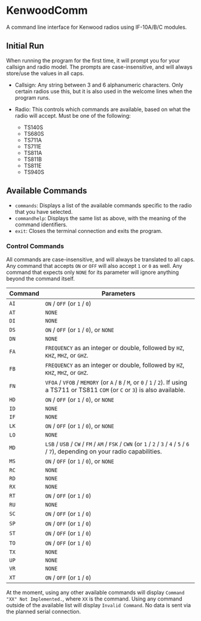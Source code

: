 # KenwoodComm

A command line interface for Kenwood radios using IF-10A/B/C modules.

## Initial Run

When running the program for the first time, it will prompt you for your callsign and radio model. The prompts are case-insensitive, and will always store/use the values in all caps.

- Callsign: Any string between 3 and 6 alphanumeric characters. Only certain radios use this, but it is also used in the welcome lines when the program runs.

- Radio: This controls which commands are available, based on what the radio will accept. Must be one of the following:
  - TS140S
  - TS680S
  - TS711A
  - TS711E
  - TS811A
  - TS811B
  - TS811E
  - TS940S

## Available Commands

- `commands`: Displays a list of the available commands specific to the radio that you have selected.
- `commandhelp`: Displays the same list as above, with the meaning of the command identifiers.
- `exit`: Closes the terminal connection and exits the program.

### Control Commands

All commands are case-insensitive, and will always be translated to all caps.
Any command that accepts `ON` or `OFF` will also accept `1` or `0` as well.
Any command that expects only `NONE` for its parameter will ignore anything beyond the command itself.

| Command | Parameters                                                                                                                              |
| ------- | --------------------------------------------------------------------------------------------------------------------------------------- |
| `AI`    | `ON` / `OFF` (or `1` / `0`)                                                                                                             |
| `AT`    | `NONE`                                                                                                                                  |
| `DI`    | `NONE`                                                                                                                                  |
| `DS`    | `ON` / `OFF` (or `1` / `0`), or `NONE`                                                                                                  |
| `DN`    | `NONE`                                                                                                                                  |
| `FA`    | `FREQUENCY` as an integer or double, followed by `HZ`, `KHZ`, `MHZ`, or `GHZ`.                                                          |
| `FB`    | `FREQUENCY` as an integer or double, followed by `HZ`, `KHZ`, `MHZ`, or `GHZ`.                                                          |
| `FN`    | `VFOA` / `VFOB` / `MEMORY` (or `A` / `B` / `M`, or `0` / `1` / `2`). If using a TS711 or TS811 `COM` (or `C` or `3`) is also available. |
| `HD`    | `ON` / `OFF` (or `1` / `0`), or `NONE`                                                                                                  |
| `ID`    | `NONE`                                                                                                                                  |
| `IF`    | `NONE`                                                                                                                                  |
| `LK`    | `ON` / `OFF` (or `1` / `0`), or `NONE`                                                                                                  |
| `LO`    | `NONE`                                                                                                                                  |
| `MD`    | `LSB` / `USB` / `CW` / `FM` / `AM` / `FSK` / `CWN` (or `1` / `2` / `3` / `4` / `5` / `6` / `7`), depending on your radio capabilities.  |
| `MS`    | `ON` / `OFF` (or `1` / `0`), or `NONE`                                                                                                  |
| `RC`    | `NONE`                                                                                                                                  |
| `RD`    | `NONE`                                                                                                                                  |
| `RX`    | `NONE`                                                                                                                                  |
| `RT`    | `ON` / `OFF` (or `1` / `0`)                                                                                                             |
| `RU`    | `NONE`                                                                                                                                  |
| `SC`    | `ON` / `OFF` (or `1` / `0`)                                                                                                             |
| `SP`    | `ON` / `OFF` (or `1` / `0`)                                                                                                             |
| `ST`    | `ON` / `OFF` (or `1` / `0`)                                                                                                             |
| `TO`    | `ON` / `OFF` (or `1` / `0`)                                                                                                             |
| `TX`    | `NONE`                                                                                                                                  |
| `UP`    | `NONE`                                                                                                                                  |
| `VR`    | `NONE`                                                                                                                                  |
| `XT`    | `ON` / `OFF` (or `1` / `0`)                                                                                                             |

At the moment, using any other available commands will display `Command "XX" Not Implemented.`, where `XX` is the command.
Using any command outside of the available list will display `Invalid Command`.
No data is sent via the planned serial connection.
